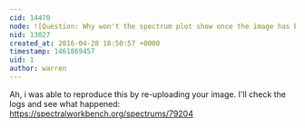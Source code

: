 ```yaml
---
cid: 14470
node: ![Question: Why won't the spectrum plot show once the image has been uploaded?](../notes/litar/04-25-2016/question-why-won-t-the-spectrum-plot-show-once-the-image-has-been-uploaded)
nid: 13027
created_at: 2016-04-28 18:50:57 +0000
timestamp: 1461869457
uid: 1
author: warren
---
```


Ah, i was able to reproduce this by re-uploading your image. I'll check the logs and see what happened: https://spectralworkbench.org/spectrums/79204